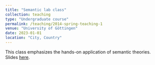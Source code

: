 ```yaml
---
title: "Semantic lab class"
collection: teaching
type: "Undergraduate course"
permalink: /teaching/2014-spring-teaching-1
venue: "University of Göttingen"
date: 2023-01-01
location: "City, Country"
---
```

This class emphasizes the hands-on application of semantic theories. Slides [here](/files/Lab_class_23_24/).
